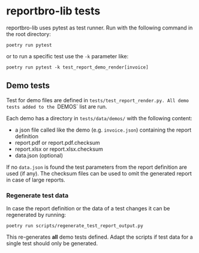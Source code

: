 # reportbro-lib tests

reportbro-lib uses pytest as test runner. Run with the following command in the root directory:

```
poetry run pytest
```
or to run a specific test use the `-k` parameter like:
```
poetry run pytest -k test_report_demo_render[invoice]
```

## Demo tests
Test for demo files are defined in `tests/test_report_render.py. All demo tests added to the `DEMOS` list are run.

Each demo has a directory in `tests/data/demos/` with the following content:

* a json file called like the demo (e.g. `invoice.json`) containing the report definition
* report.pdf or report.pdf.checksum
* report.xlsx or  report.xlsx.checksum
* data.json (optional)

If no `data.json` is found the test parameters from the report definition are used (if any).
The checksum files can be used to omit the generated report in case of large reports.

### Regenerate test data

In case the report definition or the data of a test changes it can be regenerated by running:

```
poetry run scripts/regenerate_test_report_output.py
```

This re-generates **all** demo tests defined. Adapt the scripts if test data for a single test
should only be generated.

